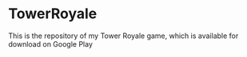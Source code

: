 # TowerRoyale
This is the repository of my Tower Royale game, which is available for download on Google Play
